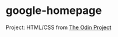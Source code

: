 google-homepage
===============

Project: HTML/CSS from [The Odin Project](http://www.theodinproject.com/web-development-101/html-css)
